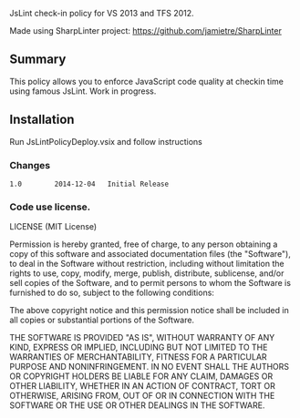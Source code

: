 JsLint check-in policy for VS 2013 and TFS 2012. 

Made using SharpLinter project: https://github.com/jamietre/SharpLinter

## Summary

This policy allows you to enforce JavaScript code quality at checkin time using famous JsLint. Work in progress.

## Installation

Run JsLintPolicyDeploy.vsix and follow instructions

### Changes
    
    1.0        2014-12-04   Initial Release

### Code use license.

LICENSE (MIT License)
 
Permission is hereby granted, free of charge, to any person obtaining
a copy of this software and associated documentation files (the
"Software"), to deal in the Software without restriction, including
without limitation the rights to use, copy, modify, merge, publish,
distribute, sublicense, and/or sell copies of the Software, and to
permit persons to whom the Software is furnished to do so, subject to
the following conditions:
 
The above copyright notice and this permission notice shall be
included in all copies or substantial portions of the Software.

THE SOFTWARE IS PROVIDED "AS IS", WITHOUT WARRANTY OF ANY KIND,
EXPRESS OR IMPLIED, INCLUDING BUT NOT LIMITED TO THE WARRANTIES OF
MERCHANTABILITY, FITNESS FOR A PARTICULAR PURPOSE AND
NONINFRINGEMENT. IN NO EVENT SHALL THE AUTHORS OR COPYRIGHT HOLDERS BE
LIABLE FOR ANY CLAIM, DAMAGES OR OTHER LIABILITY, WHETHER IN AN ACTION
OF CONTRACT, TORT OR OTHERWISE, ARISING FROM, OUT OF OR IN CONNECTION
WITH THE SOFTWARE OR THE USE OR OTHER DEALINGS IN THE SOFTWARE.